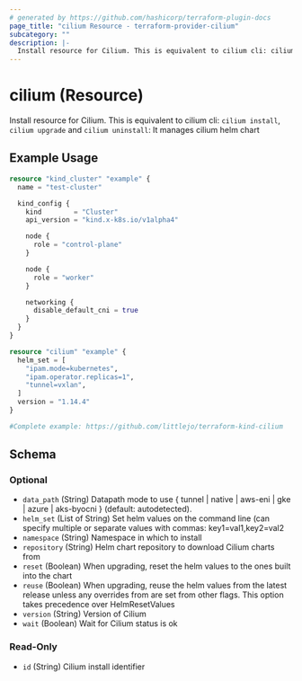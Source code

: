 ```yaml
---
# generated by https://github.com/hashicorp/terraform-plugin-docs
page_title: "cilium Resource - terraform-provider-cilium"
subcategory: ""
description: |-
  Install resource for Cilium. This is equivalent to cilium cli: cilium install, cilium upgrade and cilium uninstall: It manages cilium helm chart
---
```


# cilium (Resource)

Install resource for Cilium. This is equivalent to cilium cli: `cilium install`, `cilium upgrade` and `cilium uninstall`: It manages cilium helm chart

## Example Usage

```terraform
resource "kind_cluster" "example" {
  name = "test-cluster"

  kind_config {
    kind        = "Cluster"
    api_version = "kind.x-k8s.io/v1alpha4"

    node {
      role = "control-plane"
    }

    node {
      role = "worker"
    }

    networking {
      disable_default_cni = true
    }
  }
}

resource "cilium" "example" {
  helm_set = [
    "ipam.mode=kubernetes",
    "ipam.operator.replicas=1",
    "tunnel=vxlan",
  ]
  version = "1.14.4"
}

#Complete example: https://github.com/littlejo/terraform-kind-cilium
```

<!-- schema generated by tfplugindocs -->
## Schema

### Optional

- `data_path` (String) Datapath mode to use { tunnel | native | aws-eni | gke | azure | aks-byocni } (default: autodetected).
- `helm_set` (List of String) Set helm values on the command line (can specify multiple or separate values with commas: key1=val1,key2=val2
- `namespace` (String) Namespace in which to install
- `repository` (String) Helm chart repository to download Cilium charts from
- `reset` (Boolean) When upgrading, reset the helm values to the ones built into the chart
- `reuse` (Boolean) When upgrading, reuse the helm values from the latest release unless any overrides from are set from other flags. This option takes precedence over HelmResetValues
- `version` (String) Version of Cilium
- `wait` (Boolean) Wait for Cilium status is ok

### Read-Only

- `id` (String) Cilium install identifier
